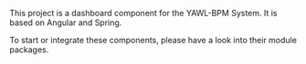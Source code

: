 
This project is a dashboard component for the YAWL-BPM System. It is based on Angular and Spring.

To start or integrate these components, please have a look into their module packages. 
